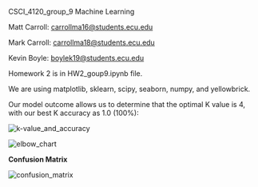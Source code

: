 CSCI_4120_group_9 Machine Learning

Matt Carroll: carrollma16@students.ecu.edu

Mark Carroll: carrollma18@students.ecu.edu

Kevin Boyle: boylek19@students.ecu.edu

Homework 2 is in HW2_goup9.ipynb file.

We are using matplotlib, sklearn, scipy, seaborn, numpy, and yellowbrick.


Our model outcome allows us to determine that the optimal K value is 4, with our best K accuracy as 1.0 (100%):

![k-value_and_accuracy](https://user-images.githubusercontent.com/16233572/134267534-f66e7910-1499-4f48-8556-8d0e6dd82ec0.png)


![elbow_chart](https://user-images.githubusercontent.com/16233572/134267423-5dd5f295-7345-496e-b4f2-65d77fd3e873.png)

**Confusion Matrix**


![confusion_matrix](https://user-images.githubusercontent.com/16233572/134267685-67ee93ac-9749-4269-a9b4-ddfa037b9a80.png)
